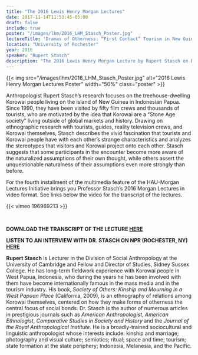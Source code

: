 ```yaml
---
title: "The 2016 Lewis Henry Morgan Lectures"
date: 2017-11-14T11:53:45-05:00
draft: false
include: true
poster: "/images/lhm/2016_LHM_Stasch_Poster.jpg"
lectureTitle: 'Dramas of Otherness: “First Contact” Tourism in New Guinea'
location: "University of Rochester"
year: 2016
speaker: "Rupert Stasch"
description: "The 2016 Lewis Henry Morgan Lecture by Rupert Stasch on Dramas of Otherness: First Contact Tourism in New Guinea given at the University of Rochester"
---
```


{{< img src="/images/lhm/2016_LHM_Stasch_Poster.jpg" alt="2016 Lewis Henry Morgan Lectures Poster"  width="50%" class="poster" >}}

Anthropologist Rupert Stasch’s research focuses on the treehouse-dwelling Korowai people living on the island of New Guinea in Indonesian Papua. Since 1990, they have been visited by fifty film crews and thousands of tourists, who are motivated by the idea that Korowai are a “Stone Age society” living outside of global markets and history. Drawing on ethnographic research with tourists, guides, reality television crews, and Korowai themselves, Stasch describes the vivid fascination that tourists and Korowai people have with each other’s strange characteristics and analyzes the stereotypes that visitors and Korowai project onto each other. Stasch suggests that some participants in the encounter become more aware of the naturalized assumptions of their own thought, while others assert the unquestionable naturalness of their assumptions even more strongly than before.

For the fourth installment of the multimedia feature of the HAU-Morgan Lectures Initiative brings you Professor Stasch’s 2016 Morgan Lectures in video format. See links below the video for the transcript of the lectures.

{{< vimeo 196969213 >}}

&nbsp;

**DOWNLOAD THE TRANSCRIPT OF THE LECTURE [HERE](http://www.haujournal.org/index.php/hau/article/view/hau6.3.003)**

**LISTEN TO AN INTERVIEW WITH DR. STASCH ON NPR (ROCHESTER, NY) [HERE](http://wxxinews.org/post/connections-understanding-community-people-chooses-live-without-technology)**

**Rupert Stasch** is Lecturer in the Division of Social Anthropology at the University of Cambridge and Fellow and Director of Studies, Sidney Sussex College. He has long-term fieldwork experience with Korowai people in West Papua, Indonesia, who during the years he has been involved with them have become internationally famous in the mass media and in the tourism industry. His book, *Society of Others: Kinship and Mourning in a West Papuan Place* (California, 2009), is an ethnography of relations among Korowai themselves, centered on how they make forms of otherness the central focus of social bonds. Dr. Stasch is the author of numerous articles in prestigious journals such as *American Anthropologist*, *American Ethnologist*, *Comparative Studies in Society and History* and the *Journal of the Royal Anthropological Institute*. He is a broadly-trained sociocultural and linguistic anthropologist whose interests include: kinship and marriage; photography and visual culture; semiotics; ritual; space and time; tourism; state formation at the state periphery; Indonesia, Melanesia, and the Pacific.


